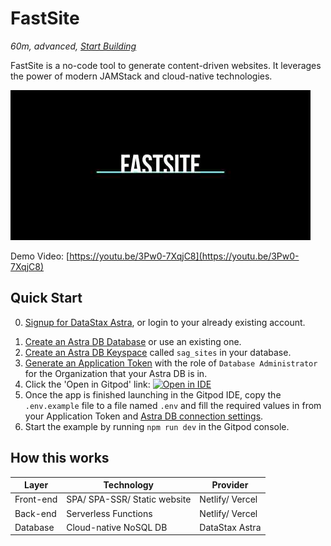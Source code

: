 <!--- STARTEXCLUDE --->
# FastSite

_60m, advanced, [Start Building](https://github.com/DataStax-Examples/fastsite-console#quick-start)_

FastSite is a no-code tool to generate content-driven websites. It leverages the power of modern JAMStack and cloud-native technologies.
<!--- ENDEXCLUDE --->

![fastsite](https://raw.githubusercontent.com/DataStax-Examples/fastsite-console/master/hero.png)

Demo Video: [https://youtu.be/3Pw0-7XqjC8](https://youtu.be/3Pw0-7XqjC8)

## Quick Start

<!--- STARTEXCLUDE --->
0. [Signup for DataStax Astra](https://dtsx.io/3DKySgr), or login to your already existing account.
<!--- ENDEXCLUDE --->
1. [Create an Astra DB Database](https://github.com/DataStax-Examples/sample-app-template/blob/master/GETTING_STARTED.md#create-an-astra-db) or use an existing one.
2. [Create an Astra DB Keyspace](https://github.com/DataStax-Examples/sample-app-template/blob/master/GETTING_STARTED.md#create-an-astra-db-keyspace) called `sag_sites` in your database.
3. [Generate an Application Token](https://github.com/DataStax-Examples/sample-app-template/blob/master/GETTING_STARTED.md#create-an-application-token) with the role of `Database Administrator` for the Organization that your Astra DB is in.
4. Click the 'Open in Gitpod' link: [![Open in IDE](https://gitpod.io/button/open-in-gitpod.svg)](https://gitpod.io/#https://github.com/DataStax-Examples/todo-astra-jamstack-netlify)
5. Once the app is finished launching in the Gitpod IDE, copy the `.env.example` file to a file named `.env` and fill the required values in from your Application Token and [Astra DB connection settings](https://github.com/DataStax-Examples/sample-app-template/blob/master/GETTING_STARTED.md#get-your-astra-db-connection-settings).
6. Start the example by running `npm run dev` in the Gitpod console.

## How this works

| Layer     | Technology                   | Provider        |
| --------- | ---------------------------- | --------------- |
| Front-end | SPA/ SPA-SSR/ Static website | Netlify/ Vercel |
| Back-end  | Serverless Functions         | Netlify/ Vercel |
| Database  | Cloud-native NoSQL DB        | DataStax Astra  |
